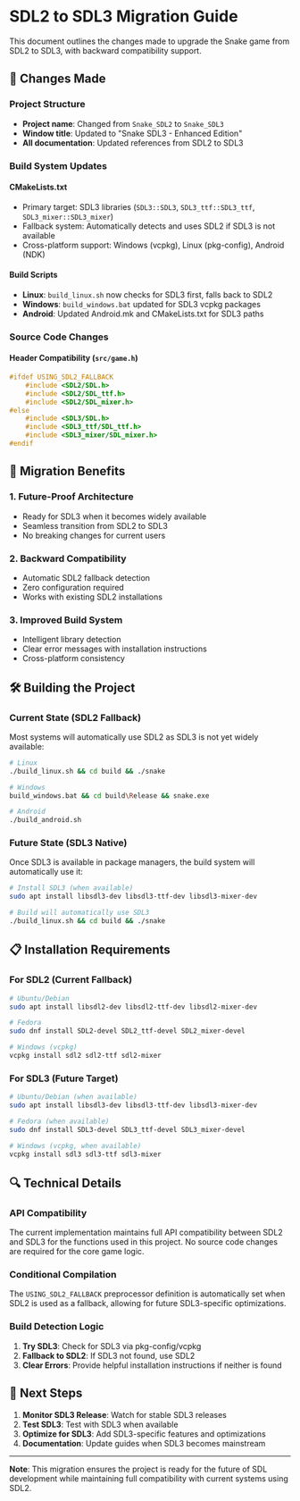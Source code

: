 # SDL2 to SDL3 Migration Guide

This document outlines the changes made to upgrade the Snake game from SDL2 to SDL3, with backward compatibility support.

## 🔄 Changes Made

### Project Structure
- **Project name**: Changed from `Snake_SDL2` to `Snake_SDL3`
- **Window title**: Updated to "Snake SDL3 - Enhanced Edition"
- **All documentation**: Updated references from SDL2 to SDL3

### Build System Updates

#### CMakeLists.txt
- Primary target: SDL3 libraries (`SDL3::SDL3`, `SDL3_ttf::SDL3_ttf`, `SDL3_mixer::SDL3_mixer`)
- Fallback system: Automatically detects and uses SDL2 if SDL3 is not available
- Cross-platform support: Windows (vcpkg), Linux (pkg-config), Android (NDK)

#### Build Scripts
- **Linux**: `build_linux.sh` now checks for SDL3 first, falls back to SDL2
- **Windows**: `build_windows.bat` updated for SDL3 vcpkg packages
- **Android**: Updated Android.mk and CMakeLists.txt for SDL3 paths

### Source Code Changes

#### Header Compatibility (`src/game.h`)
```c
#ifdef USING_SDL2_FALLBACK
    #include <SDL2/SDL.h>
    #include <SDL2/SDL_ttf.h>
    #include <SDL2/SDL_mixer.h>
#else
    #include <SDL3/SDL.h>
    #include <SDL3_ttf/SDL_ttf.h>
    #include <SDL3_mixer/SDL_mixer.h>
#endif
```

## 🚀 Migration Benefits

### 1. **Future-Proof Architecture**
- Ready for SDL3 when it becomes widely available
- Seamless transition from SDL2 to SDL3
- No breaking changes for current users

### 2. **Backward Compatibility**
- Automatic SDL2 fallback detection
- Zero configuration required
- Works with existing SDL2 installations

### 3. **Improved Build System**
- Intelligent library detection
- Clear error messages with installation instructions
- Cross-platform consistency

## 🛠️ Building the Project

### Current State (SDL2 Fallback)
Most systems will automatically use SDL2 as SDL3 is not yet widely available:

```bash
# Linux
./build_linux.sh && cd build && ./snake

# Windows  
build_windows.bat && cd build\Release && snake.exe

# Android
./build_android.sh
```

### Future State (SDL3 Native)
Once SDL3 is available in package managers, the build system will automatically use it:

```bash
# Install SDL3 (when available)
sudo apt install libsdl3-dev libsdl3-ttf-dev libsdl3-mixer-dev

# Build will automatically use SDL3
./build_linux.sh && cd build && ./snake
```

## 📋 Installation Requirements

### For SDL2 (Current Fallback)
```bash
# Ubuntu/Debian
sudo apt install libsdl2-dev libsdl2-ttf-dev libsdl2-mixer-dev

# Fedora
sudo dnf install SDL2-devel SDL2_ttf-devel SDL2_mixer-devel

# Windows (vcpkg)
vcpkg install sdl2 sdl2-ttf sdl2-mixer
```

### For SDL3 (Future Target)
```bash
# Ubuntu/Debian (when available)
sudo apt install libsdl3-dev libsdl3-ttf-dev libsdl3-mixer-dev

# Fedora (when available)
sudo dnf install SDL3-devel SDL3_ttf-devel SDL3_mixer-devel

# Windows (vcpkg, when available)
vcpkg install sdl3 sdl3-ttf sdl3-mixer
```

## 🔍 Technical Details

### API Compatibility
The current implementation maintains full API compatibility between SDL2 and SDL3 for the functions used in this project. No source code changes are required for the core game logic.

### Conditional Compilation
The `USING_SDL2_FALLBACK` preprocessor definition is automatically set when SDL2 is used as a fallback, allowing for future SDL3-specific optimizations.

### Build Detection Logic
1. **Try SDL3**: Check for SDL3 via pkg-config/vcpkg
2. **Fallback to SDL2**: If SDL3 not found, use SDL2
3. **Clear Errors**: Provide helpful installation instructions if neither is found

## 🎯 Next Steps

1. **Monitor SDL3 Release**: Watch for stable SDL3 releases
2. **Test SDL3**: Test with SDL3 when available
3. **Optimize for SDL3**: Add SDL3-specific features and optimizations
4. **Documentation**: Update guides when SDL3 becomes mainstream

---

**Note**: This migration ensures the project is ready for the future of SDL development while maintaining full compatibility with current systems using SDL2.
